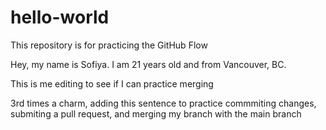 # hello-world
This repository is for practicing the GitHub Flow

Hey, my name is Sofiya. I am 21 years old and from Vancouver, BC. 

This is me editing to see if I can practice merging 

3rd times a charm, adding this sentence to practice commmiting changes, submiting a pull request, and merging my branch with the main branch 
